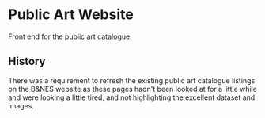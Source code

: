 # Public Art Website
Front end for the public art catalogue.  

## History

There was a requirement to refresh the existing public art catalogue listings on the B&NES website as these pages hadn't been looked at for a little while and were looking a little tired, and not highlighting the excellent dataset and images.

